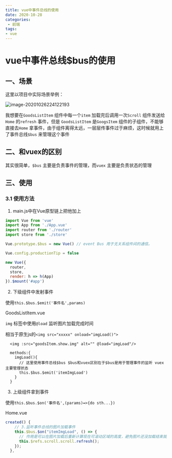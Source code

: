 ```yaml
---
title: vue中事件总线的使用
date: 2020-10-28
categories:
 - 前端
tags:
- vue
---
```


# vue中事件总线$bus的使用

## 一、场景

这里以项目中实际场景举例：

![image-20201026224122193](https://gitee.com/rodrick278/img/raw/master/img/image-20201026224122193.png)

我想要在`GoodsListItem` 组件中每一个`item` 加载完后调用一次`Scroll` 组件发送给`Home` 的`refresh` 事件，但是 `GoodsListItem` 是`GoogsItem` 组件的子组件，不能够直接去`Home` 拿事件，由于组件离得太远，一层层传事件过于麻烦，这时候就用上了事件总线`$bus` 来管理这个事件

## 二、和vuex的区别

其实很简单，`$bus` 主要是负责事件的管理，而`vuex` 主要是负责状态的管理

## 三、使用

### 3.1 使用方法

1. main.js中在Vue原型链上把他加上

```js
import Vue from 'vue'
import App from './App.vue'
import router from './router'
import store from './store'

Vue.prototype.$bus = new Vue() // event Bus 用于无关系组件间的通信。

Vue.config.productionTip = false

new Vue({
  router,
  store,
  render: h => h(App)
}).$mount('#app')
```

2. 下级组件中发射事件

使用`this.$bus.$emit('事件名',params)`

GoodsListItem.vue

 `img` 标签中使用`@load` 监听图片加载完成时间

相当于原生js的`<img src="xxxxx" onload="imgLoad()">` 

```vue
  <img :src="goodsItem.show.img" alt="" @load="imgLoad"/>
  
  methods:{
    imgLoad(){
      // 这里使用事件总线$bus $bus和vuex区别在于$bus是用于管理事件的监听 vuex主要管理状态
      this.$bus.$emit('itemImgLoad')
    }
  }
```

3. 上级组件拿到事件

使用`this.$bus.$on('事件名',(params)=>{do sth...})` 

Home.vue

```js
created() {
    // 3.监听事件总线的图片加载事件
    this.$bus.$on("itemImgLoad", () => {
      // 作用是可以在图片加载后重新计算现在可滚动区域的高度，避免图片还没加载结束就已经算好高度，或者切换类别的时候用上一个类别的高度
      this.$refs.scroll.scroll.refresh();
    });
  },
```

